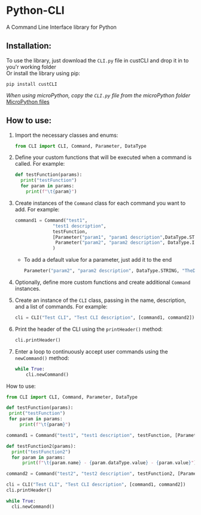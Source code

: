 # Python-CLI
 A Command Line Interface library for Python

## Installation:
To use the library, just download the `CLI.py` file in custCLI and drop it in to you'r working folder <br>
Or install the library using pip:
```
pip install custCLI
```


*When using microPython, copy the `CLI.py` file from the microPython folder* 
[MicroPython files](https://github.com/FunMetJoel/Python-CLI/tree/main/microPython)



## How to use:

1. Import the necessary classes and enums:
   ```python
   from CLI import CLI, Command, Parameter, DataType
   ```
2. Define your custom functions that will be executed when a command is called. For example:
    ```python
    def testFunction(params):
      print("testFunction")     
      for param in params:
        print(f"\t{param}")
    ```

3. Create instances of the `Command` class for each command you want to add. For example:
     ```python
     command1 = Command("test1", 
                   "test1 description", 
                   testFunction, 
                   [Parameter("param1", "param1 description",DataType.STRING), 
                    Parameter("param2", "param2 description", DataType.INTEGER)]
                   )
     ```
     - To add a default value for a parameter, just add it to the end
        ```python
        Parameter("param2", "param2 description", DataType.STRING, "TheDefaultValue")
        ```

4. Optionally, define more custom functions and create additional `Command` instances.

5. Create an instance of the `CLI` class, passing in the name, description, and a list of commands. For example:
    ```python
    cli = CLI("Test CLI", "Test CLI description", [command1, command2])
    ```

6. Print the header of the CLI using the `printHeader()` method:
    ```python
    cli.printHeader()
    ```

7. Enter a loop to continuously accept user commands using the `newCommand()` method:
    ```python
    while True:
        cli.newCommand()
    ```
How to use:
   ```python
   from CLI import CLI, Command, Parameter, DataType

   def testFunction(params):
    print("testFunction")     
    for param in params:
        print(f"\t{param}")

   command1 = Command("test1", "test1 description", testFunction, [Parameter("param1", "param1 description", DataType.STRING), Parameter("param2", "param2 description", DataType.INTEGER)])

   def testFunction2(params):
     print("testFunction2")
     for param in params:
         print(f"\t{param.name} - {param.dataType.value} - {param.value}")

   command2 = Command("test2", "test2 description", testFunction2, [Parameter("param1", "param1 description", DataType.STRING), Parameter("param2", "param2 description", DataType.INTEGER)])

   cli = CLI("Test CLI", "Test CLI description", [command1, command2])
   cli.printHeader()

   while True:
     cli.newCommand()
   ```